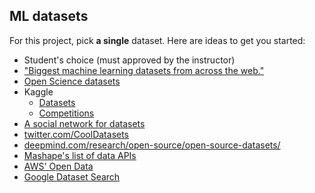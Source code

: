 ML datasets
-----

For this project, pick __a single__ dataset. Here are ideas to get you started:

- Student's choice (must approved by the instructor)
- ["Biggest machine learning datasets from across the web."](https://www.datasetlist.com/)
- [Open Science datasets](https://zenodo.org/)
- Kaggle
    + [Datasets](https://www.kaggle.com/datasets)
    + [Competitions](https://www.kaggle.com/competitions)
- [A social network for datasets](https://data.world/) 
- [twitter.com/CoolDatasets](https://twitter.com/CoolDatasets)
- [deepmind.com/research/open-source/open-source-datasets/](https://deepmind.com/research/open-source/open-source-datasets/)
- [Mashape's list of data APIs](https://market.mashape.com/explore?tags=Data)
- [AWS' Open Data](https://registry.opendata.aws/)
- [Google Dataset Search](https://toolbox.google.com/datasetsearch)
